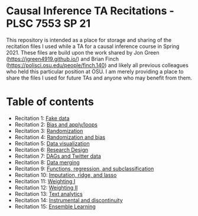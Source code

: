 # Causal Inference TA Recitations - PLSC 7553 SP 21

This repository is intended as a place for storage and sharing of the recitation files I used while a TA for a causal inference course in Spring 2021. These files are build upon the work shared by Jon Green (https://jgreen4919.github.io/) and Brian Finch (https://polisci.osu.edu/people/finch.140) and likely all previous colleagues who held this particular position at OSU. I am merely providing a place to share the files I used for future TAs and anyone who may benefit from them. 

# Table of contents
- Recitation 1: [Fake data](https://github.com/swagner1470/Causal-inference-TA-materials/tree/main/Recitation%20Files/Recitation%201)
- Recitation 2: [Bias and apply/loops](https://github.com/swagner1470/Causal-inference-TA-materials/tree/main/Recitation%20Files/Recitation%202)
- Recitation 3: [Randomization](https://github.com/swagner1470/Causal-inference-TA-materials/tree/main/Recitation%20Files/Recitation%203)
- Recitation 4: [Randomization and bias](https://github.com/swagner1470/Causal-inference-TA-materials/tree/main/Recitation%20Files/Recitation%204)
- Recitation 5: [Data visualization](https://github.com/swagner1470/Causal-inference-TA-materials/tree/main/Recitation%20Files/Recitation%205)
- Recitation 6: [Research Design](https://github.com/swagner1470/Causal-inference-TA-materials/tree/main/Recitation%20Files/Recitation%206)
- Recitation 7: [DAGs and Twitter data](https://github.com/swagner1470/Causal-inference-TA-materials/tree/main/Recitation%20Files/Recitation%207)
- Recitation 8: [Data merging](https://github.com/swagner1470/Causal-inference-TA-materials/tree/main/Recitation%20Files/Recitation%208)
- Recitation 9: [Functions, regression, and subclassification](https://github.com/swagner1470/Causal-inference-TA-materials/tree/main/Recitation%20Files/Recitation%209)
- Recitation 10: [Imputation, ridge, and lasso](https://github.com/swagner1470/Causal-inference-TA-materials/tree/main/Recitation%20Files/Recitation%2010)
- Recitation 11: [Weighting I](https://github.com/swagner1470/Causal-inference-TA-materials/tree/main/Recitation%20Files/Recitation%2011)
- Recitation 12: [Weighting II](https://github.com/swagner1470/Causal-inference-TA-materials/tree/main/Recitation%20Files/recitation%2012)
- Recitation 13: [Text analytics](https://github.com/swagner1470/Causal-inference-TA-materials/tree/main/Recitation%20Files/recitation%2013)
- Recitation 14: [Instrumental and discontinuity](https://github.com/swagner1470/Causal-inference-TA-materials/tree/main/Recitation%20Files/Recitation%2014)
- Recitation 15: [Ensemble Learning](https://github.com/swagner1470/Causal-inference-TA-materials/tree/main/Recitation%20Files/recitation%2015)
